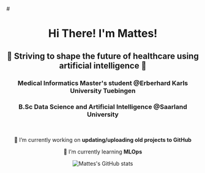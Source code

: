#<h1 align="center">
    Hi There! I'm Mattes!
</h1>

<h2 align="center">🏥 Striving to shape the future of healthcare using artificial intelligence 🤖</h2>
<h3 align="center">Medical Informatics Master's student @Erberhard Karls University Tuebingen </h3>
<h3 align="center">B.Sc Data Science and Artificial Intelligence @Saarland University</h3>

<br/>

<div align="center">
 
 🔭 I’m currently working on **updating/uploading old projects to GitHub**
 
 🌱 I’m currently learning **MLOps**
 
 </div>

<div align="center">

![Mattes's GitHub stats](https://github-readme-stats.vercel.app/api?username=mawa00006&show_icons=true&theme=dark)
</div>


<!--
**mawa00006/mawa00006** is a ✨ _special_ ✨ repository because its `README.md` (this file) appears on your GitHub profile.

Here are some ideas to get you started:

- 🔭 I’m currently working on ...
- 🌱 I’m currently learning ...
- 👯 I’m looking to collaborate on ...
- 🤔 I’m looking for help with ...
- 💬 Ask me about ...
- 📫 How to reach me: ...
- 😄 Pronouns: ...
- ⚡ Fun fact: ...
-->
